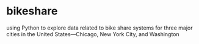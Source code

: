 # bikeshare
using Python to explore data related to bike share systems for three major cities in the United States—Chicago, New York City, and Washington
